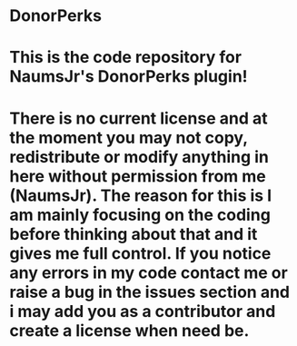 # DonorPerks
# This is the code repository for NaumsJr's DonorPerks plugin!

# There is no current license and at the moment you may not copy, redistribute or modify anything in here without permission from me (NaumsJr). The reason for this is I am mainly focusing on the coding before thinking about that and it gives me full control. If you notice any errors in my code contact me or raise a bug in the issues section and i may add you as a contributor and create a license when need be.
